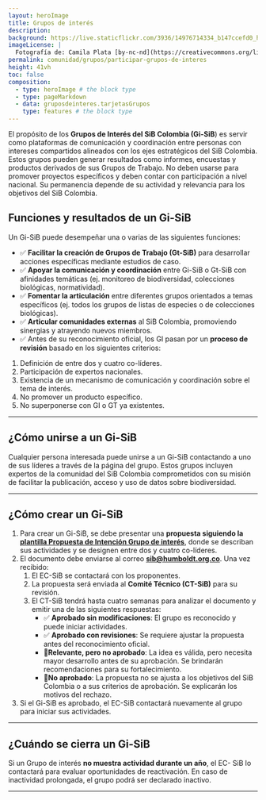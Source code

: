 ```yaml
---
layout: heroImage
title: Grupos de interés
description: 
background: https://live.staticflickr.com/3936/14976714334_b147ccefd0_h.jpg
imageLicense: |
  Fotografía de: Camila Plata [by-nc-nd](https://creativecommons.org/licenses/by-nc-nd/2.0/)  vía [Flickr](https://www.flickr.com/photos/camisilver/14976714334/) 
permalink: comunidad/grupos/participar-grupos-de-interes
height: 41vh
toc: false
composition:
  - type: heroImage # the block type
  - type: pageMarkdown
  - data: gruposdeinteres.tarjetasGrupos
    type: features # the block type
---
```




El propósito de los **Grupos de Interés del SiB Colombia (Gi-SiB**) es servir como plataformas de comunicación y coordinación entre personas con intereses compartidos alineados con los ejes estratégicos del SiB Colombia. Estos grupos pueden generar resultados como informes, encuestas y productos derivados de sus Grupos de Trabajo. No deben usarse para promover proyectos específicos y deben contar con participación a nivel nacional. Su permanencia depende de su actividad y relevancia para los objetivos del SiB Colombia.

## Funciones y resultados de un Gi-SiB

Un Gi-SiB puede desempeñar una o varias de las siguientes funciones:

* ✅ **Facilitar la creación de Grupos de Trabajo (Gt-SiB)** para desarrollar acciones específicas mediante estudios de caso.
* ✅ **Apoyar la comunicación y coordinación** entre Gi-SiB o Gt-SiB con afinidades temáticas (ej. monitoreo de biodiversidad, colecciones biológicas, normatividad).
* ✅ **Fomentar la articulación** entre diferentes grupos orientados a temas específicos (ej. todos los grupos de listas de especies o de colecciones biológicas).
* ✅ **Articular comunidades externas** al SiB Colombia, promoviendo sinergias y atrayendo nuevos miembros.
* ✅ Antes de su reconocimiento oficial, los GI pasan por un **proceso de revisión** basado en los siguientes criterios:
1. Definición de entre dos y cuatro co-líderes.
2. Participación de expertos nacionales.
3. Existencia de un mecanismo de comunicación y coordinación sobre el tema de interés.
4. No promover un producto específico.
5. No superponerse con GI o GT ya existentes.

___

## ¿Cómo unirse a un Gi-SiB

Cualquier persona interesada puede unirse a un Gi-SiB contactando a uno de sus líderes a través de la página del grupo. Estos grupos incluyen expertos de la comunidad del SiB Colombia comprometidos con su misión de facilitar la publicación, acceso y uso de datos sobre biodiversidad.

___

## ¿Cómo crear un Gi-SiB

1. Para crear un Gi-SiB, se debe presentar una **propuesta siguiendo la [plantilla Propuesta de Intención Grupo de interés](https://docs.google.com/document/d/105hm8zakjQApgZJXXwN6O7NcrUBqQN9x2wWbH-Vdyxk/edit?usp=sharing)**, donde se describan sus actividades y se designen entre dos y cuatro co-líderes.
2. El documento debe enviarse al correo **[sib@humboldt.org.co](mailto:sib@humboldt.org.co)**. Una vez recibido:
    1. El EC-SiB se contactará con los proponentes.
    2. La propuesta será enviada al **Comité Técnico (CT-SiB)** para su revisión.
    3. El CT-SiB tendrá hasta cuatro semanas para analizar el documento y emitir una de las siguientes respuestas:
        *  ✅ **Aprobado sin modificaciones**: El grupo es reconocido y puede iniciar actividades.
        *  ✅ **Aprobado con revisiones**: Se requiere ajustar la propuesta antes del reconocimiento oficial.
        * 🔹**Relevante, pero no aprobado**: La idea es válida, pero necesita mayor desarrollo antes de su aprobación. Se brindarán recomendaciones para su fortalecimiento.
        * 🔹**No aprobado**: La propuesta no se ajusta a los objetivos del SiB Colombia o a sus criterios de aprobación. Se explicarán los motivos del rechazo.
3. Si el Gi-SiB es aprobado, el EC-SiB contactará nuevamente al grupo para iniciar sus actividades.

___

## ¿Cuándo se cierra un Gi-SiB

Si un Grupo de interés **no muestra actividad durante un año**, el EC- SiB lo contactará para evaluar oportunidades de reactivación. En caso de inactividad prolongada, el grupo podrá ser declarado inactivo.

___
